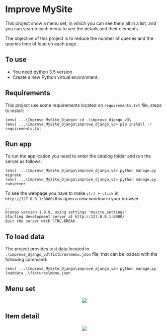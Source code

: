 # Improve MySite
This project show a menu set, in which you can see them all in a list,
and you can search each menu to see the details and their elements.

The objective of this project is to reduce the number of queries and the queries time of load on each page.

## To use
* You need python 3.5 version
* Create a new Python virtual environment.

## Requirements
This project use some requirements located on `requirements.txt` file, steps to install:
```
(env) ...\Improve_MySite_Django> cd .\improve_django_v3\
(env) ...\Improve_MySite_Django\improve_django_v3> pip install -r requirements.txt
```

## Run app
To run the application you need to enter the catalog folder and run the server as follows:
```
(env) ...\Improve_MySite_Django\improve_django_v3> python manage.py migrate
(env) ...\Improve_MySite_Django\improve_django_v3> python manage.py runserver
```

To see the webpage you have to make `ctrl + click` in `http://127.0.0.1:8000/`this open a new window in your browser
```
...
Django version 1.9.9, using settings 'mysite.settings'
Starting development server at http://127.0.0.1:8000/
Quit the server with CTRL-BREAK.
```

## To load data
The project provides test data located in `.\improve_django_v3\fixtures\menu.json` file,
that can be loaded with the following command:
```
(env) ...\Improve_MySite_Django\improve_django_v3> python manage.py loaddata .\fixtures\menu.json
```

## Menu set

<p align="center">
  <img src="https://github.com/windyludev/Improve_MySite_Django/blob/master/images/Menu.jpg">
</p>

## Item detail

<p align="center">
  <img src="https://github.com/windyludev/Improve_MySite_Django/blob/master/images/Item_detail.jpg">
</p>

